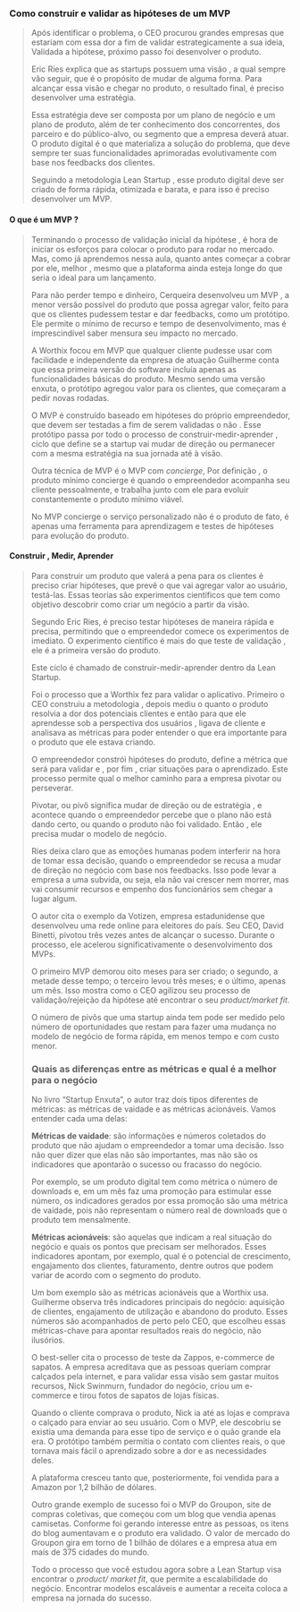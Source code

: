 ### **Como construir e validar as hipóteses de um MVP**

> Após identificar o problema, o CEO  procurou grandes empresas que estariam com essa dor a fim de validar estrategicamente  a sua ideia, Validada a hipótese, próximo passo foi desenvolver o produto.
>
> Eric Ries explica que as startups possuem uma visão , a qual sempre vão seguir, que é o propósito de mudar de alguma forma. Para alcançar essa visão e chegar no produto, o resultado final, é preciso desenvolver uma estratégia.
>
> Essa estratégia deve ser composta por um plano de negócio e um plano de produto, além de ter conhecimento dos concorrentes, dos parceiro e do público-alvo, ou segmento que a empresa deverá atuar. O produto digital é o que materializa a solução do problema, que deve sempre ter suas funcionalidades aprimoradas evolutivamente com base nos feedbacks dos clientes.
>
> Seguindo a metodologia Lean Startup , esse produto digital deve ser criado de forma rápida, otimizada e barata, e para isso é preciso desenvolver um MVP.

#### **O que é um MVP ?**

> Terminando o processo de validação inicial da hipótese , é hora de iniciar os esforços para colocar o produto para rodar no mercado. Mas, como já aprendemos nessa aula, quanto antes começar a cobrar por ele, melhor , mesmo que a plataforma ainda esteja longe do que seria o ideal para um lançamento.
>
> Para não perder tempo e dinheiro, Cerqueira desenvolveu um MVP , a menor versão possível do produto que possa agregar valor, feito para que os clientes pudessem testar e dar feedbacks, como um protótipo. Ele permite o mínimo de recurso e tempo de desenvolvimento, mas é imprescindível saber mensura seu impacto no mercado.
>
> A Worthix focou em MVP  que qualquer cliente pudesse usar com facilidade e  independente da empresa de atuação Guilherme conta que essa primeira versão do software incluía apenas as funcionalidades básicas do produto. Mesmo sendo uma versão enxuta, o protótipo agregou valor para os clientes, que começaram a pedir novas rodadas.
>
> O MVP é construído baseado em hipóteses do próprio empreendedor, que devem ser testadas a fim de serem validadas o não . Esse protótipo passa por todo o processo de construir-medir-aprender , ciclo que define se a startup vai mudar de direção ou permanecer com a mesma estratégia na sua jornada até à visão.
>
> Outra técnica de MVP é o MVP com *concierge*, Por definição , o produto mínimo concierge é quando o empreendedor acompanha seu cliente pessoalmente, e trabalha junto com ele para evoluir constantemente o produto mínimo viável.
>
> No MVP concierge o serviço personalizado não é o produto de fato, é apenas uma ferramenta para aprendizagem e testes de hipóteses para evolução do produto.

#### **Construir , Medir, Aprender**

> Para construir um produto que valerá a pena para os clientes é preciso criar hipóteses, que prevê o que vai agregar valor ao usuário, testá-las. Essas teorias são experimentos científicos que tem como objetivo descobrir como criar um negócio a partir da visão.
>
> Segundo Eric Ries, é preciso testar hipóteses de maneira rápida e precisa, permitindo que o empreendedor comece os experimentos de imediato. O experimento científico é mais do que teste de validação , ele é a primeira versão do produto.
>
> Este ciclo é chamado de construir-medir-aprender dentro da Lean Startup.
>
> Foi o processo que a Worthix fez para validar o aplicativo. Primeiro o CEO construiu a metodologia , depois mediu o quanto o produto resolvia a dor dos potenciais clientes e então para que ele aprendesse sob a perspectiva dos usuários , ligava de cliente e analisava as métricas para poder entender o que era importante para o produto que ele estava criando.
>
> O empreendedor constrói hipóteses do produto, define a métrica que será para validar e , por fim , criar situações para o aprendizado. Este processo permite qual o melhor caminho para a empresa pivotar ou perseverar.
>
> Pivotar, ou pivô significa mudar de direção ou de estratégia , e acontece quando o empreendedor percebe que o plano não está dando certo, ou quando o produto não foi validado. Então , ele precisa mudar o modelo de negócio.
>
> Ries deixa claro que as emoções humanas podem interferir na hora de tomar essa decisão, quando o empreendedor se recusa a mudar de direção no negócio com base nos feedbacks. Isso pode levar a empresa a uma subvida, ou seja, ela não vai crescer nem morrer, mas vai consumir recursos e empenho dos funcionários sem chegar a lugar algum.
>
> O autor cita o exemplo da Votizen, empresa estadunidense que desenvolveu uma rede online para eleitores do país. Seu CEO, David Binetti, pivotou três vezes antes de alcançar o sucesso. Durante o processo, ele acelerou significativamente o desenvolvimento dos MVPs.
>
> O primeiro MVP demorou oito meses para ser criado; o segundo, a metade desse tempo; o terceiro levou três meses; e o último, apenas um mês. Isso mostra como o CEO agilizou seu processo de validação/rejeição da hipótese até encontrar o seu *product/market fit*.
>
> O número de pivôs que uma startup ainda tem pode ser medido pelo número de oportunidades que restam para fazer uma mudança no modelo de negócio de forma rápida, em menos tempo e com custo menor.
>
> ### **Quais as diferenças entre as métricas e qual é a melhor para o negócio**
>
> No livro “Startup Enxuta”, o autor traz dois tipos diferentes de métricas: as métricas de vaidade e as métricas acionáveis. Vamos entender cada uma delas:
>
> **Métricas de vaidade**: são informações e números coletados do produto que não ajudam o empreendedor a tomar uma decisão. Isso não quer dizer que elas não são importantes, mas não são os indicadores que apontarão o sucesso ou fracasso do negócio.
>
> Por exemplo, se um produto digital tem como métrica o número de downloads e, em um mês faz uma promoção para estimular esse número, os indicadores gerados por essa promoção são uma métrica de vaidade, pois não representam o número real de downloads que o produto tem mensalmente.
>
> **Métricas acionáveis**: são aquelas que indicam a real situação do negócio e quais os pontos que precisam ser melhorados. Esses indicadores apontam, por exemplo, qual é o potencial de crescimento, engajamento dos clientes, faturamento, dentre outros que podem variar de acordo com o segmento do produto.
>
> Um bom exemplo são as métricas acionáveis que a Worthix usa. Guilherme observa três indicadores principais do negócio: aquisição de clientes, engajamento de utilização e abandono do produto. Esses números são acompanhados de perto pelo CEO, que escolheu essas métricas-chave para apontar resultados reais do negócio, não ilusórios.
>
> O best-seller cita o processo de teste da Zappos, e-commerce de sapatos. A empresa acreditava que as pessoas queriam comprar calçados pela internet, e para validar essa visão sem gastar muitos recursos, Nick Swinmurn, fundador do negócio, criou um e-commerce e tirou fotos de sapatos de lojas físicas.
>
> Quando o cliente comprava o produto, Nick ia até as lojas e comprava o calçado para enviar ao seu usuário. Com o MVP, ele descobriu se existia uma demanda para esse tipo de serviço e o quão grande ela era. O protótipo também permitia o contato com clientes reais, o que tornava mais fácil o aprendizado sobre a dor e as necessidades deles.
>
> A plataforma cresceu tanto que, posteriormente, foi vendida para a Amazon por 1,2 bilhão de dólares.
>
> Outro grande exemplo de sucesso foi o MVP do Groupon, site de compras coletivas, que começou com um blog que vendia apenas camisetas. Conforme foi gerando interesse entre as pessoas, os itens do blog aumentavam e o produto era validado. O valor de mercado do Groupon gira em torno de 1 bilhão de dólares e a empresa atua em mais de 375 cidades do mundo.
>
> Todo o processo que você estudou agora sobre a Lean Startup visa encontrar o *product/ market fit*, que permite a escalabilidade do negócio. Encontrar modelos escaláveis e aumentar a receita coloca a empresa na jornada do sucesso.